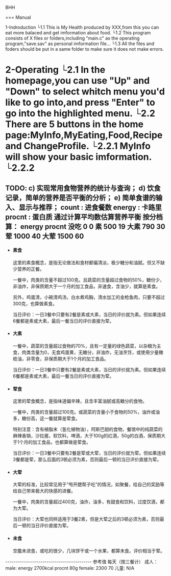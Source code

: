 ﻿BHH

===
Manual

1-Indroduction
└1.1 This is My Health produced by XXX,from this you can eat more balaced and get imformation about food.
└1.2 This program consists of X files or folders,including "main.c" as the operating program,"save<num>.sav" as personal imformation file...
└1.3 All the files and foders should be put in a same folder to make sure it does not make errors.

2-Operating
└2.1 In the homepage,you can use "Up" and "Down" to select whitch menu you'd like to go into,and press "Enter" to go into the highlighted menu.
└2.2 There are 5 buttons in the home page:MyInfo,MyEating,Food,Recipe and ChangeProfile.
  └2.2.1 MyInfo will show your basic imformation.
  └2.2.2
 =============================
 
TODO:
    c)	实现常用食物营养的统计与查询；
    d)	饮食记录，简单的营养是否平衡的分析；
    e)	简单食谱的输入、显示与推荐；
count : 进食餐数
energy : 卡路里
procnt : 蛋白质
通过计算平均数估算营养平衡
按分档算：
            energy   procnt
    没吃    0         0
    素       500     19
    大素  790    30
    荤       1000    40
    大荤      1500   60
------------------------------------------
<ul class="intros">
        <li class="active">
          <article>
            <h4>素食</h4>
            <p>这里的素食概念，是指无论做法和食材都偏清淡，极少糖分和油腻。但又不缺少营养的正餐。</p>
            <p>一餐中，肉类的含量不超过100克。且蔬菜的含量超过食物的50%，糖份少，非油炸，非保质期大于一个月的加工食品，非速食，含油少，就算是素食。</p>
            <p>另外，鸡蛋清，小碗清鸡汤，白水煮鸡胸，清水加工的金枪鱼肉，只要不超过300克，也算做素食。</p>
            <p>当日评价：一日3餐中只要有2餐是素或大素，当日的评价就为素。但如果连续6餐都是素或大素，最后一餐当日的评价直接为荤。</p>
          </article>
        </li>
        <li>
          <article>
            <h4>大素</h4>
            <p>一餐中，蔬菜的含量超过食物的70%，且有一定量的绿色蔬菜，以杂粮为主食，肉类含量为0，无食鸡蛋黄，无糖分，非油炸，无油烹饪，或使用少量橄榄油，非零食，非保质期大于1个月的加工食品。</p>
            <p>当日评价：一日3餐中只要有2餐是素或大素，当日的评价就为素。但如果连续6餐都是素或大素，最后一餐当日的评价直接为荤。</p>
          </article>
        </li>
        <li>
          <article>
            <h4>荤食</h4>
            <p>这里的荤食概念，是指味道偏辛辣，且含丰富油腻或高糖分的食物。</p>
            <p>一餐中，肉类的含量超过100克。或蔬菜的含量小于食物的50%，油炸或油多，糖份高，这一餐就算是荤食。</p>
            <p>特别注意：含有植脂末（氢化植物油），阿斯巴甜的食物，餐馆中的纯蔬菜的麻辣香锅，沙拉酱，软饮料，啤酒，大于100g的红酒，50g的白酒，保质期大于1个月的加工食品，也都算做是荤食。</p>
            <p>当日评价：一日3餐中只要有2餐是荤或大荤，当日的评价就为荤。但如果连续3餐都是荤，那么后面的3顿必须为素，否则最后一顿的当日评价直接为荤。</p>
          </article>
        </li>
        <li>
          <article>
            <h4>大荤</h4>
            <p>大荤的标准，比较常见用于“甩开腮帮子吃”的情况，如聚餐，给自己的奖励等给自己带来极大的快感的进餐。</p>
            <p>一餐中，肉类的含量超过400克，油炸，油多，有甜食和饮料，过度饮酒，都为大荤。</p>
            <p>当日评价：大荤也同样适用于3餐2素，但是大荤之后的3顿必须为素，否则最后一顿的当日评价直接为荤。</p>
          </article>
        </li>
        <li>
          <article>
            <h4>未食</h4>
            <p>空腹未进食，或吃的很少，几块饼干或一个水果，都算未食。评价相当于荤。</p>
          </article>
        </li>
      </ul>
------------------------------------------
参考值 每天（按三餐计）
成人：
    male:
        energy 2700kcal   
        procnt 80g
     female:
        2300
        70
儿童:
    N/A